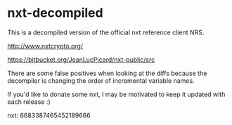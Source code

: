 nxt-decompiled
==============

This is a decompiled version of the official nxt reference client NRS.

http://www.nxtcrypto.org/

https://bitbucket.org/JeanLucPicard/nxt-public/src

There are some false positives when looking at the diffs because the decompiler is changing the order of incremental variable names.

If you'd like to donate some nxt, I may be motivated to keep it updated with each release :)

nxt: 6683387465452189666

